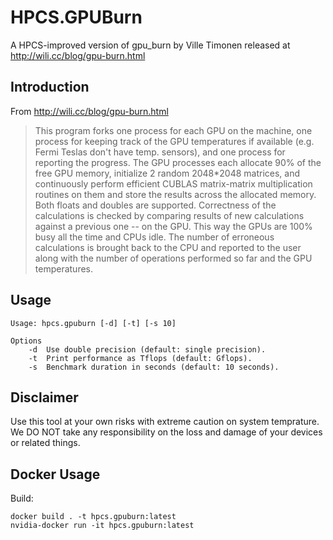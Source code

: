 # HPCS.GPUBurn
A HPCS-improved version of gpu_burn by Ville Timonen released at http://wili.cc/blog/gpu-burn.html

## Introduction

From http://wili.cc/blog/gpu-burn.html

> This program forks one process for each GPU on the machine, one process for keeping track of the GPU temperatures if available (e.g. Fermi Teslas don't have temp. sensors), and one process for reporting the progress. The GPU processes each allocate 90% of the free GPU memory, initialize 2 random 2048*2048 matrices, and continuously perform efficient CUBLAS matrix-matrix multiplication routines on them and store the results across the allocated memory. Both floats and doubles are supported. Correctness of the calculations is checked by comparing results of new calculations against a previous one -- on the GPU. This way the GPUs are 100% busy all the time and CPUs idle. The number of erroneous calculations is brought back to the CPU and reported to the user along with the number of operations performed so far and the GPU temperatures.

## Usage

```
Usage: hpcs.gpuburn [-d] [-t] [-s 10]

Options
    -d  Use double precision (default: single precision).
    -t  Print performance as Tflops (default: Gflops).
    -s  Benchmark duration in seconds (default: 10 seconds).
```

## Disclaimer

Use this tool at your own risks with extreme caution on system temprature. We DO NOT take any responsibility on the loss and damage of your devices or related things.

## Docker Usage

Build:

```
docker build . -t hpcs.gpuburn:latest
nvidia-docker run -it hpcs.gpuburn:latest
```
